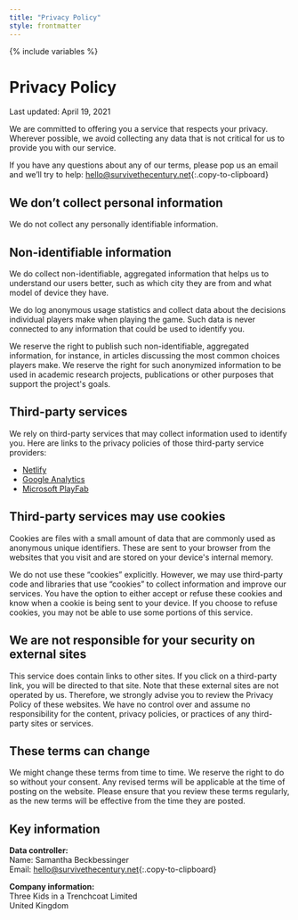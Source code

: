 ```yaml
---
title: "Privacy Policy"
style: frontmatter
---
```


{% include variables %}

# Privacy Policy

Last updated: April 19, 2021

We are committed to offering you a service that respects your privacy. Wherever possible, we avoid collecting any data that is not critical for us to provide you with our service.

If you have any questions about any of our terms, please pop us an email and we’ll try to help: [hello@survivethecentury.net](mailto:hello@survivethecentury.net){:.copy-to-clipboard}

## We don’t collect personal information

We do not collect any personally identifiable information.

## Non-identifiable information

We do collect non-identifiable, aggregated information that helps us to understand our users better, such as which city they are from and what model of device they have.

We do log anonymous usage statistics and collect data about the decisions individual players make when playing the game. Such data is never connected to any information that could be used to identify you.

We reserve the right to publish such non-identifiable, aggregated information, for instance, in articles discussing the most common choices players make. We reserve the right for such anonymized information to be used in academic research projects, publications or other purposes that support the project's goals.

## Third-party services

We rely on third-party services that may collect information used to identify you. Here are links to the privacy policies of those third-party service providers:

- [Netlify](https://www.netlify.com/privacy/)
- [Google Analytics](https://policies.google.com/privacy)
- [Microsoft PlayFab](https://privacy.microsoft.com/en-us/privacystatement)

## Third-party services may use cookies

Cookies are files with a small amount of data that are commonly used as anonymous unique identifiers. These are sent to your browser from the websites that you visit and are stored on your device's internal memory.

We do not use these “cookies” explicitly. However, we may use third-party code and libraries that use “cookies” to collect information and improve our services. You have the option to either accept or refuse these cookies and know when a cookie is being sent to your device. If you choose to refuse cookies, you may not be able to use some portions of this service.

## We are not responsible for your security on external sites

This service does contain links to other sites. If you click on a third-party link, you will be directed to that site. Note that these external sites are not operated by us. Therefore, we strongly advise you to review the Privacy Policy of these websites. We have no control over and assume no responsibility for the content, privacy policies, or practices of any third-party sites or services.

## These terms can change

We might change these terms from time to time. We reserve the right to do so without your consent. Any revised terms will be applicable at the time of posting on the website. Please ensure that you review these terms regularly, as the new terms will be effective from the time they are posted.

## Key information

**Data controller:**    
Name: Samantha Beckbessinger    
Email: [hello@survivethecentury.net](mailto:hello@survivethecentury.net){:.copy-to-clipboard}

**Company information:**    
Three Kids in a Trenchcoat Limited    
United Kingdom
